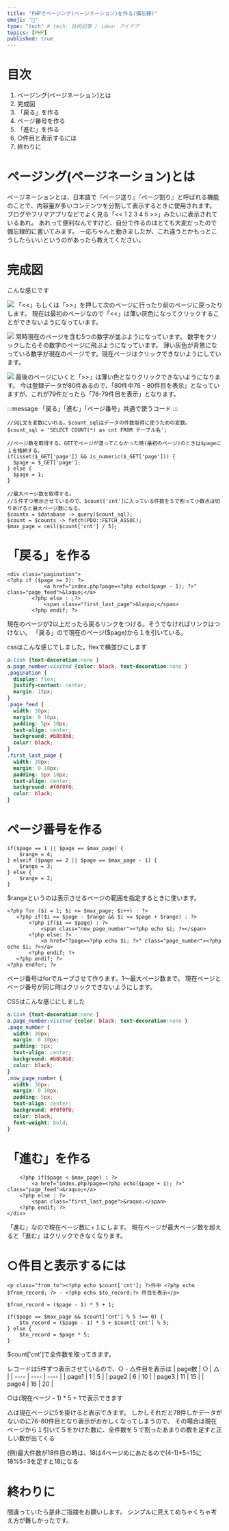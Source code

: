 ```yaml
---
title: "PHPでページング(ページネーション)を作る(備忘録)"
emoji: "📌"
type: "tech" # tech: 技術記事 / idea: アイデア
topics: [PHP]
published: true
---
```


# 目次
1. ページング(ページネーション)とは
2. 完成図
3. 「戻る」を作る
4. ページ番号を作る
5. 「進む」を作る
6. ○件目と表示するには
7. 終わりに

# ページング(ページネーション)とは
ページネーションとは、日本語で『ページ送り』『ページ割り』と呼ばれる機能のことで、内容量が多いコンテンツを分割して表示するときに使用されます。
ブログやフリマアプリなどでよく見る「<< 1 2 3 4 5 >>」みたいに表示されているあれ。
あれって便利なんですけど、自分で作るのはとても大変だったので備忘録的に書いてみます。
一応ちゃんと動きましたが、これ違うとかもっとこうしたらいいというのがあったら教えてください。

# 完成図
こんな感じです

![](https://storage.googleapis.com/zenn-user-upload/ac0a044gdp0utur3klrv77cev85u)
「<<」もしくは「>>」を押して次のページに行ったり前のページに戻ったりします。
現在は最初のページなので「<<」は薄い灰色になってクリックすることができないようになっています。

![](https://storage.googleapis.com/zenn-user-upload/cspibojiutasfq144haytswqbytt)
常時現在のページを含む5つの数字が並ぶようになっています。
数字をクリックしたらその数字のページに飛ぶようになっています。
薄い灰色が背景になっている数字が現在のページです。現在ページはクリックできないようにしています。

![](https://storage.googleapis.com/zenn-user-upload/rb4zz2coprnyzv72wzfpguccrlr4)
最後のページにいくと「>>」は薄い色となりクリックできないようになります。
今は登録データが80件あるので、「80件中76 - 80件目を表示」となっていますが、これが79件だったら「76-79件目を表示」となります。

:::message
「戻る」「進む」「ページ番号」共通で使うコード
:::

```php:index_controller.php
//SQL文を変数にいれる。$count_sqlはデータの件数取得に使うための変数。
$count_sql = 'SELECT COUNT(*) as cnt FROM テーブル名';

//ページ数を取得する。GETでページが渡ってこなかった時(最初のページ)のときは$pageに１を格納する。
if(isset($_GET['page']) && is_numeric($_GET['page'])) {
  $page = $_GET['page'];
} else {
  $page = 1;
}

//最大ページ数を取得する。
//５件ずつ表示させているので、$count['cnt']に入っている件数を５で割って小数点は切りあげると最大ページ数になる。
$counts = $database -> query($count_sql);
$count = $counts -> fetch(PDO::FETCH_ASSOC);
$max_page = ceil($count['cnt'] / 5);
```

# 「戻る」を作る
```php:index.php
<div class="pagination">
<?php if ($page >= 2): ?>
            <a href="index.php?page=<?php echo($page - 1); ?>" class="page_feed">&laquo;</a>
        <?php else : ;?>
            <span class="first_last_page">&laquo;</span>
        <?php endif; ?>
```
現在のページが2以上だったら戻るリンクをつける。そうでなければリンクはつけない。
「戻る」ので現在のページ($page)から１を引いている。

cssはこんな感じでしました。flexで横並びにします

```css:stylesheet.css
a:link {text-decoration:none }
a.page_number:visited {color: black; text-decoration:none }
.pagination {
  display: flex;
  justify-content: center;
  margin: 15px;
}
.page_feed {
  width: 30px;
  margin: 0 10px;
  padding: 5px 10px;
  text-align: center;
  background: #b8b8b8;
  color: black;
}
.first_last_page {
  width: 30px;
  margin: 0 10px;
  padding: 5px 10px;
  text-align: center;
  background: #f0f0f0;
  color: black;
}
```

# ページ番号を作る
```php:index_controller.php
if($page == 1 || $page == $max_page) {
    $range = 4;
} elseif ($page == 2 || $page == $max_page - 1) {
    $range = 3;
} else {
    $range = 2;
}
```
$rangeというのは表示させるページの範囲を指定するときに使います。

 ```php:index.php
<?php for ($i = 1; $i <= $max_page; $i++) : ?>
    <?php if($i >= $page - $range && $i <= $page + $range) : ?>
        <?php if($i == $page) : ?>
            <span class="now_page_number"><?php echo $i; ?></span>
        <?php else: ?>
            <a href="?page=<?php echo $i; ?>" class="page_number"><?php echo $i; ?></a>
        <?php endif; ?>
    <?php endif; ?>
<?php endfor; ?>
```
ページ番号はforでループさせて作ります。1〜最大ページ数まで。
現在ページとページ番号が同じ時はクリックできないようにします。

CSSはこんな感じにしました

```css:stylesheet.css
a:link {text-decoration:none }
a.page_number:visited {color: black; text-decoration:none }
.page_number {
  width: 30px;
  margin: 0 10px;
  padding: 5px;
  text-align: center;
  background: #b8b8b8;
  color: black;
}
.now_page_number {
  width: 30px;
  margin: 0 10px;
  padding: 5px;
  text-align: center;
  background: #f0f0f0;
  color: black;
  font-weight: bold;
}
```

# 「進む」を作る
```php:index.php
    <?php if($page < $max_page) : ?>
        <a href="index.php?page=<?php echo($page + 1); ?>" class="page_feed">&raquo;</a>
    <?php else : ?>
        <span class="first_last_page">&raquo;</span>
    <?php endif; ?>
</div>
```
「進む」なので現在ページ数に+１にします。
現在ページが最大ページ数を超えると「進む」はクリックできなくなります。

# ○件目と表示するには
```php:index.php
<p class="from_to"><?php echo $count['cnt']; ?>件中 <?php echo $from_record; ?> - <?php echo $to_record;?> 件目を表示</p>
```

```php:index_controller.php
$from_record = ($page - 1) * 5 + 1;

if($page == $max_page && $count['cnt'] % 5 !== 0) {
    $to_record = ($page - 1) * 5 + $count['cnt'] % 5;
} else {
    $to_record = $page * 5;
}
```
$count['cnt']で全件数を取ってきます。

レコードは5件ずつ表示させているので、○ - △件目を表示は
| page数 | ○ | △ |
| ---- | ---- | ---- |
| page1 | 1 | 5 |
| page2 | 6 | 10 |
| page3 | 11 | 15 |
| page4 | 16 | 20 |

○は(現在ページ - 1) * 5 + 1で表示できます

△は現在ページに5を掛けると表示できます。
しかしそれだと78件しかデータがないのに76-80件目となり表示がおかしくなってしまうので、
その場合は現在ページから１引いて５をかけた数に、全件数を５で割ったあまりの数を足すと正しい数が出てくる

(例)最大件数が18件目の時は、18は4ページめにあたるので(4-1)*5=15に18%5=3を足すと18になる

# 終わりに
間違っていたら是非ご指摘をお願いします。
シンプルに見えてめちゃくちゃ考え方が難しかったです。
